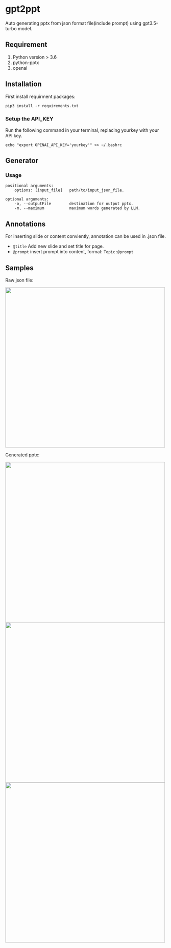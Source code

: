 # gpt2ppt
Auto generating pptx from json format file(include prompt) using gpt3.5-turbo model.

## Requirement
1. Python version > 3.6
2. python-pptx
3. openai

## Installation
First install requirment packages: 
```python
pip3 install -r requirements.txt
```

### Setup the API_KEY
Run the following command in your terminal, replacing yourkey with your API key.
```shell
echo "export OPENAI_API_KEY='yourkey'" >> ~/.bashrc
```

## Generator
### Usage
```ssh
positional arguments:
    options: [input_file]   path/to/input_json_file.
    
optional arguments:
    -o, --outputFile        destination for output pptx.
    -m, --maximum           maximum words generated by LLM.
```
## Annotations
For inserting slide or content conviently, annotation can be used in .json file.

* `@title` Add new slide and set title for page.
* `@prompt` insert prompt into content, format: ` Topic:@prompt `

## Samples
Raw json file:

<img src="https://i.imgur.com/xwVICaT.png" height=500 >

Generated pptx:

<img src="https://i.imgur.com/O183qdy.png" height=500 >
<img src="https://i.imgur.com/jzdhP0k.png" height=500 >
<img src="https://i.imgur.com/pfwzLBL.png" height=500 >






